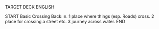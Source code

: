 TARGET DECK
ENGLISH

START
Basic
Crossing
Back: n. 1 place where things (esp. Roads) cross. 2 place for crossing a street etc. 3 journey across water.
END
